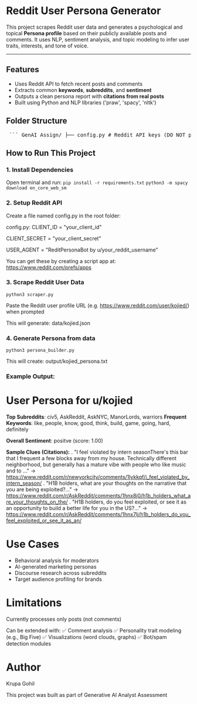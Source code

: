 # Reddit User Persona Generator

This project scrapes Reddit user data and generates a psychological and topical **Persona profile** based on their publicly available posts and comments. It uses NLP, sentiment analysis, and topic modeling to infer user traits, interests, and tone of voice. 

---

## Features
- Uses Reddit API to fetch recent posts and comments
- Extracts common **keywords**, **subreddits**, and **sentiment**
- Outputs a clean persona report with **citations from real posts**
- Built using Python and NLP libraries ('praw', 'spacy', 'nltk')

## Folder Structure 
<pre> ``` GenAI_Assign/ ├── config.py # Reddit API keys (DO NOT push this publicly) ├── scraper.py # Collects Reddit posts/comments ├── persona_builder.py # Generates persona from JSON data ├── requirements.txt # List of dependencies ├── README.md # You’re reading it now! ├── .gitignore # Files/directories to ignore ├── data/ # Stores raw scraped data │ └── kojied.json └── output/ # Final persona outputs └── kojied_persona.txt ``` </pre>

## How to Run This Project

### 1. Install Dependencies
Open terminal and run:
``` pip install -r requirements.txt ```
``` python3 -m spacy download en_core_web_sm ```

### 2. Setup Reddit API
Create a file named config.py in the root folder:

config.py: 
CLIENT_ID = "your_client_id"

CLIENT_SECRET = "your_client_secret"

USER_AGENT = "ReditPersonaBot by u/your_reddit_username" 

You can get these by creating a script app at:  https://www.reddit.com/prefs/apps

### 3. Scrape Reddit User Data
``` python3 scraper.py ```

Paste the Reddit user profile URL (e.g. https://www.reddit.com/user/kojied/) when prompted

This will generate:
data/kojied.json

### 4. Generate Persona from data
``` python3 persona_builder.py ```

This will create:
output/kojied_persona.txt

### Example Output:
User Persona for u/kojied
========================================

**Top Subreddits**: civ5, AskReddit, AskNYC, ManorLords, warriors
**Frequent Keywords**: like, people, know, good, think, build, game, going, hard, definitely

**Overall Sentiment**: positve (score: 1.00)

**Sample Clues (Citations):**
. "I feel violated by intern seasonThere's this bar that I frequent a few blocks away from my house. Technically different neighborhood, but generally has a mature vibe with people who like music and to ..." -> https://www.reddit.com/r/newyorkcity/comments/1lykkqf/i_feel_violated_by_intern_season/
. "H1B holders, what are your thoughts on the narrative that you are being exploited?..." -> https://www.reddit.com/r/AskReddit/comments/1hnx8j0/h1b_holders_what_are_your_thoughts_on_the/
. "H1B holders, do you feel exploited, or see it as an opportunity to build a better life for you in the US?..." -> https://www.reddit.com/r/AskReddit/comments/1hnx7lj/h1b_holders_do_you_feel_exploited_or_see_it_as_an/

# Use Cases
- Behavioral analysis for moderators
- AI-generated marketing personas
- Discourse research across subreddits
- Target audience profiling for brands

# Limitations
Currently processes only posts (not comments)

Can be extended with:
✅ Comment analysis
✅ Personality trait modeling (e.g., Big Five)
✅ Visualizations (word clouds, graphs)
✅ Bot/spam detection modules

# Author
Krupa Gohil

This project was built as part of Generative AI Analyst Assessment

